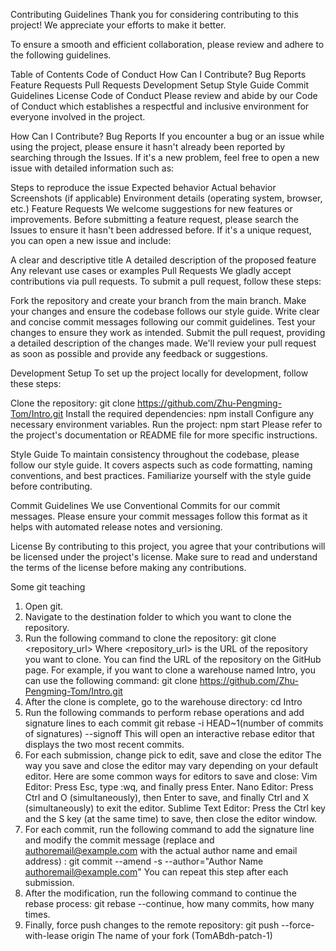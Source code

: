 Contributing Guidelines
Thank you for considering contributing to this project! We appreciate your efforts to make it better.

To ensure a smooth and efficient collaboration, please review and adhere to the following guidelines.

Table of Contents
Code of Conduct
How Can I Contribute?
Bug Reports
Feature Requests
Pull Requests
Development Setup
Style Guide
Commit Guidelines
License
Code of Conduct
Please review and abide by our Code of Conduct which establishes a respectful and inclusive environment for everyone involved in the project.

How Can I Contribute?
Bug Reports
If you encounter a bug or an issue while using the project, please ensure it hasn't already been reported by searching through the Issues. If it's a new problem, feel free to open a new issue with detailed information such as:

Steps to reproduce the issue
Expected behavior
Actual behavior
Screenshots (if applicable)
Environment details (operating system, browser, etc.)
Feature Requests
We welcome suggestions for new features or improvements. Before submitting a feature request, please search the Issues to ensure it hasn't been addressed before. If it's a unique request, you can open a new issue and include:

A clear and descriptive title
A detailed description of the proposed feature
Any relevant use cases or examples
Pull Requests
We gladly accept contributions via pull requests. To submit a pull request, follow these steps:

Fork the repository and create your branch from the main branch.
Make your changes and ensure the codebase follows our style guide.
Write clear and concise commit messages following our commit guidelines.
Test your changes to ensure they work as intended.
Submit the pull request, providing a detailed description of the changes made.
We'll review your pull request as soon as possible and provide any feedback or suggestions.

Development Setup
To set up the project locally for development, follow these steps:

Clone the repository: git clone https://github.com/Zhu-Pengming-Tom/Intro.git
Install the required dependencies: npm install
Configure any necessary environment variables.
Run the project: npm start
Please refer to the project's documentation or README file for more specific instructions.

Style Guide
To maintain consistency throughout the codebase, please follow our style guide. It covers aspects such as code formatting, naming conventions, and best practices. Familiarize yourself with the style guide before contributing.

Commit Guidelines
We use Conventional Commits for our commit messages. Please ensure your commit messages follow this format as it helps with automated release notes and versioning.

License
By contributing to this project, you agree that your contributions will be licensed under the project's license. Make sure to read and understand the terms of the license before making any contributions.

Some git teaching

1. Open git.
2. Navigate to the destination folder to which you want to clone the repository.
3. Run the following command to clone the repository: git clone <repository_url>
  Where <repository_url> is the URL of the repository you want to clone. You can find the URL of the repository on the GitHub page.
  For example, if you want to clone a warehouse named Intro, you can use the following command:
                    git clone https://github.com/Zhu-Pengming-Tom/Intro.git 
4. After the clone is complete, go to the warehouse directory:
                    cd Intro
5. Run the following commands to perform rebase operations and add signature lines to each commit
                    git rebase -i HEAD~1(number of commits of signatures) --signoff
This will open an interactive rebase editor that displays the two most recent commits.
6. For each submission, change pick to edit, save and close the editor
  The way you save and close the editor may vary depending on your default editor. Here are some common ways for editors to save and close:
  Vim Editor: Press Esc, type :wq, and finally press Enter.
  Nano Editor: Press Ctrl and O (simultaneously), then Enter to save, and finally Ctrl and X (simultaneously) to exit the editor.
  Sublime Text Editor: Press the Ctrl key and the S key (at the same time) to save, then close the editor window.
7. For each commit, run the following command to add the signature line and modify the commit message (replace <Author Name> and <authoremail@example.com> with the actual author name and email address) :
                    git commit --amend -s --author="Author Name <authoremail@example.com>"
  You can repeat this step after each submission.
8. After the modification, run the following command to continue the rebase process:
                   git rebase --continue, how many commits, how many times.
9. Finally, force push changes to the remote repository:
                   git push --force-with-lease origin The name of your fork (TomABdh-patch-1)

